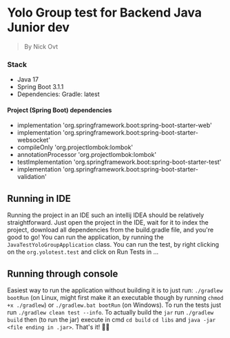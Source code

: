 # Yolo Group test for Backend Java Junior dev
> By Nick Ovt

### Stack
- Java 17
- Spring Boot 3.1.1
- Dependencies: Gradle: latest

#### Project (Spring Boot) dependencies
- implementation 'org.springframework.boot:spring-boot-starter-web'
- implementation 'org.springframework.boot:spring-boot-starter-websocket'
- compileOnly 'org.projectlombok:lombok'
- annotationProcessor 'org.projectlombok:lombok'
- testImplementation 'org.springframework.boot:spring-boot-starter-test'
- implementation 'org.springframework.boot:spring-boot-starter-validation'

## Running in IDE
Running the project in an IDE such an intellij IDEA should be relatively straightforward.
Just open the project in the IDE, wait for it to index the project, download all dependencies
from the build.gradle file, and you're good to go!
You can run the application, by running the `JavaTestYoloGroupApplication` class.
You can run the test, by right clicking on the `org.yolotest.test` and click on Run Tests in ...

## Running through console
Easiest way to run the application without building it is to just run: `./gradlew bootRun` (on Linux, might first make it an executable though by running `chmod +x ./gradlew`) or
`./gradlew.bat bootRun` (on Windows).
To run the tests just run `./gradlew clean test --info`.
To actually build the `jar` run `./gradlew build` then (to run the jar) execute in cmd `cd build` `cd libs` and `java -jar <file ending in .jar>`. That's it! 🎉😀